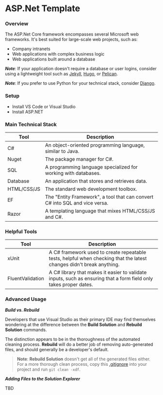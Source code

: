 # ASP.Net Template

### Overview

The ASP.Net Core framework encompasses several Microsoft web frameworks. It's best suited for large-scale web projects, such as:

* Company intranets
* Web applications with complex business logic
* Web applications built around a database

***Note***: If your application doesn't require a database or user logins, consider using a lightweight tool such as [Jekyll](https://jekyllrb.com/), [Hugo](https://gohugo.io/), or [Pelican](https://blog.getpelican.com/). 

***Note***: If you prefer to use Python for your technical stack, consider [Django](https://www.djangoproject.com/).

### Setup

* Install VS Code or Visual Studio
* Install ASP.NET

### Main Technical Stack

| Tool        | Description                                                                 |
| ----------- | --------------------------------------------------------------------------- |
| C#          | An object-oriented programming language, similar to Java.                   |
| Nuget       | The package manager for C#.                                                 |
| SQL         | A programming language specialized for working with databases.              |
| Database    | An application that stores and retrieves data.                              |
| HTML/CSS/JS | The standard web development toolbox.                                       |
| EF          | The "Entity Framework", a tool that can convert C# into SQL and vice versa. |
| Razor       | A templating language that mixes HTML/CSS/JS and C#.                        |


### Helpful Tools

| Tool             | Description                                                                                                          |
| ---------------- | -------------------------------------------------------------------------------------------------------------------- |
| xUnit            | A C# framework used to create repeatable tests, helpful when checking that the latest changes didn't break anything. |
| FluentValidation | A C# library that makes it easier to validate inputs, such as ensuring that a form field only takes proper dates.    |


### Advanced Usage

***Build vs. Rebuild***

Developers that use Visual Studio as their primary IDE may find themselves wondering at the difference between the **Build Solution** and **Rebuild Solution** commands.

The distinction appears to be in the thoroughness of the automated cleaning process. **Rebuild** will do a better job of removing auto-generated files, and should generally be a developer's default.

> **Note**: **Rebuild Solution** doesn't get all of the generated files either. For a more thorough clean process, copy this [.gitignore](https://github.com/dotnet/core/blob/main/.gitignore) into your project and run `git clean -xdf`.

***Adding Files to the Solution Explorer***

TBD

